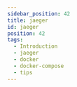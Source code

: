 ```yaml
---
sidebar_position: 42
title: jaeger
id: jaeger
position: 42
tags:
  - Introduction
  - jaeger
  - docker
  - docker-compose
  - tips
---
```

